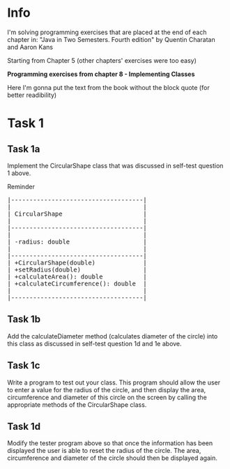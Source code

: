 # Info

I'm solving programming exercises that are placed at the end of each chapter in:
"Java in Two Semesters. Fourth edition" by Quentin Charatan and Aaron Kans

Starting from Chapter 5 (other chapters' exercises were too easy)

**Programming exercises from chapter 8 - Implementing Classes**

Here I'm gonna put the text from the book without the block quote (for better readibility)

# Task 1

## Task 1a

Implement the CircularShape class that was discussed in self-test question 1 above.

Reminder<br>

<pre>
|------------------------------------|
|                                    |
| CircularShape                      |
|                                    |
|------------------------------------|
|                                    |
| -radius: double                    |
|                                    |
|------------------------------------|
| +CircularShape(double)             |
| +setRadius(double)                 |
| +calculateArea(): double           |
| +calculateCircumference(): double  |
|                                    |
|------------------------------------|
</pre>

## Task 1b

Add the calculateDiameter method (calculates diameter of the circle) into this class as discussed in self-test question 1d and 1e above.

## Task 1c

Write a program to test out your class. This program should allow the user to enter a value for the radius of the circle, and then display the area, circumference and diameter of this circle on the screen by calling the appropriate methods of the CircularShape class.

## Task 1d

Modify the tester program above so that once the information has been displayed the user is able to reset the radius of the circle. The area, circumference and diameter of the circle should then be displayed again.

